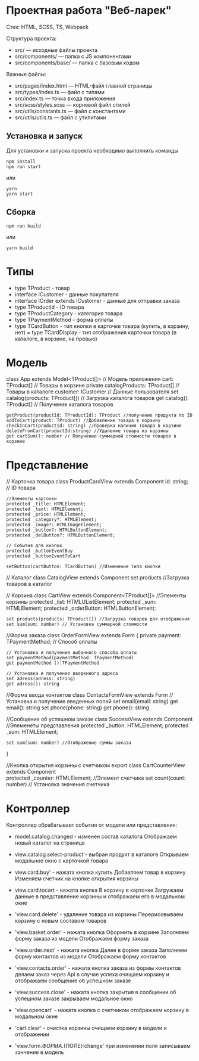 # Проектная работа "Веб-ларек"

Стек: HTML, SCSS, TS, Webpack

Структура проекта:
- src/ — исходные файлы проекта
- src/components/ — папка с JS компонентами
- src/components/base/ — папка с базовым кодом

Важные файлы:
- src/pages/index.html — HTML-файл главной страницы
- src/types/index.ts — файл с типами
- src/index.ts — точка входа приложения
- src/scss/styles.scss — корневой файл стилей
- src/utils/constants.ts — файл с константами
- src/utils/utils.ts — файл с утилитами

## Установка и запуск
Для установки и запуска проекта необходимо выполнить команды

```
npm install
npm run start
```

или

```
yarn
yarn start
```
## Сборка

```
npm run build
```

или

```
yarn build
```

# Типы
- type TProduct - товар
- interface ICustomer - данные покупателя
- interface IOrder extends ICustomer - данные для отправки заказа
- type TProductId - ID товара
- type TProductCategory - категория товара
- type TPaymentMethod - форма оплаты 
- type TCardButton - тип кнопки в карточке товара (купить, в корзину, нет)
= type TCardDisplay - тип отображения карточки товара (в каталоге, в корзине, на превью)

# Модель

class App extends Model<TProduct[]> // Модель приложения
    cart: TProduct[] // Товары в корзине
    private catalogProducts: TProduct[] // Товары в каталоге
    customer: ICustomer // Данные пользователя
    set catalog(products: TProduct[]) // Загрузка каталога товаров
    get catalog(): TProduct[] // Получение каталога товаров    

	getProduct(productId: TProductId): TProduct //получение продукта по ID
    addToCart(product: TProduct) //Добавление товара в корзину
    checkInCart(productId: string) //Проверка наличия товара в корзине
    deleteFromCart(productId:string) //Удаление товара из корзины
    get cartSum(): number // Получение суммарной стоимости товаров в корзине

# Представление

// Карточка товара
class ProductCardView extends Component<TProduct> 
	id: string; // ID товара

    //Элементы карточки
	protected _title: HTMLElement; 
	protected _text: HTMLElement;
	protected _price: HTMLElement;
	protected _category?: HTMLElement;
	protected _image?: HTMLImageElement;
	protected _button?: HTMLButtonElement;
	protected _delButton?: HTMLButtonElement;

    // События для кнопок
	protected _buttonEventBuy
	protected _buttonEventToCart

	setButton(cartButton: TCardButton) //Изменение типа кнопки


// Каталог
class CatalogView extends Component<TProduct> 
	set products //Загрузка товаров в каталог

// Корзина
class CartView extends Component<TProduct[]> 
    //Элементы корзины
	protected _list: HTMLUListElement;
	protected _sum: HTMLElement;
	protected _orderButton: HTMLButtonElement;

	set products(products: TProduct[]) //Загрузка товаров для отображения
	set sum(sum: number) // Установка суммарной стоимости


//Форма заказа
class OrderFormView extends Form<ICustomer> {
	private payment: TPaymentMethod; // Способ оплаты	

    // Установка и получение выбанного способа оплаты
	set paymentMethod(paymentMethod: TPaymentMethod)
	get paymentMethod ():TPaymentMethod 

    // Установка и получение введенного адреса
	set adress(adress: string) 
	get adress(): string 


//Форма ввода контактов
 class ContactsFormView extends Form<ICustomer> 
    //Установка и получение введенных полей
	set email(email: string)
	get email(): string 
	set phone(phone: string)
	get phone(): string


//Сообщение об успешном заказе
class SuccessView extends Component<ICustomer> 
    //Элеменеты представления
    protected _button: HTMLElement;
	protected _sum: HTMLElement;
	
	set sum(sum: number) //Отображение суммы заказа
}

//Кнопка открытия корзины с счетчиком
export class CartCounterView extends Component<ICustomer> 	
    protected _counter: HTMLElement; //Элемент счетчика
	set count(count: number) // Установка значения счетчика


# Контроллер

Контроллер обрабатывает события от модели или представления:

- model.catalog.changed - изменен состав каталога
	Отображаем новый каталог на странице

- view.catalog.select-product'- выбран продукт в каталоге
    Открываем модальное окно с карточкой товара

- view.card.buy' - нажата кнопка купить
    Добавляем товар в корзину
    Изменяем счетчик на кнопке открытия корзины

- view.card.tocart - нажата кнопка В корзину в карточке
    Загружаем данные в представление корзины и отображаем его в модальном окне

- 'view.card.delete' - удаление товара из корзины
	Перерисовываем корзину с новым составом товаров

- 'view.basket.order' - нажата кнопка Оформить в корзине
    Заполняем форму заказа из модели
    Отображаем форму заказа

- 'view.order.next' - нажата кнопка Далее в форме заказа
	Заполняем форму контактов из модели
    Отображаем форму контактов

- 'view.contacts.order' - нажата кнопка заказа из формы контактов
	делаем заказ через Api
    в случае успеха очищаем корзину и отображаем сообщение об успешном заказе


- 'view.success.close' - нажата кнопка закрытия в сообщении об успешном заказе
	закрываем модальное окно

- 'view.opencart' - нажата кнопка с счетчиком
	отображаем корзину в модальном окне

- 'cart.clear' - очистка корзины
	очищаем корзину в модели и отображении

- 'view.form.${ФОРМА}.${ПОЛЕ}:change'
	при изменении поля записываем занчение в модель





